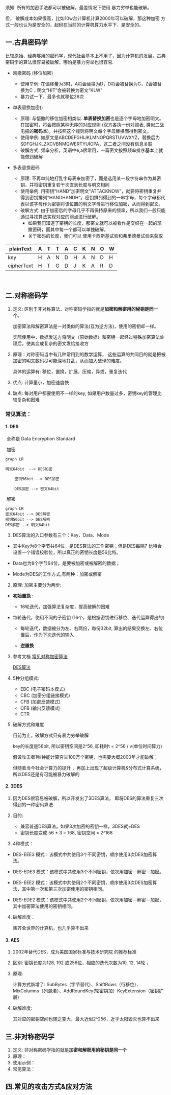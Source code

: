 须知: 所有的加密手法都可以被破解，最差情况下使用 暴力穷举也能破解。

但， 破解成本如果很高，比如10w台计算机计算2000年可以破解，那这种加密 方式一般也认为是安全的，起码在当前的计算机算力水平下，是安全的。

## 一.古典密码学

比较原始、经典够用的密码学，现代社会基本上不用了，因为计算机的发展，古典密码学的算法很容易被破解，哪怕是暴力穷举也很容易.

- 凯撒密码 (移位加密)

  - 使用举例: 在偏移量为3时，A将会替换为D，D将会被替换为G，Z会被替换为C；明文“HIT”会被转换为密文“KLW"
  - 暴力试一下，最多也就移位26次

- 单表替换加密()

  - 原理: 与恺撒的移位加密相类似. **单表替换加密**也是逐个字母地加密明文。在加密时，将会按照某种无序的对应规则 (双方各执一份对照表, 类似二战电报的**密码本**)，并按照这个规则将明文每个字母替换而得到密文。
  - 使用举例: 如原文是ABCDEFGHIJKLMNOPQRSTUVWXYZ，替换后为SDFGHJKLZXCVBNMQWERTYUIOPA，这二者之间没有信息关联
  - 破解方式: 频率分析，英语中e,a很常用，一篇密文按照频率排序基本上就能做到破解

- 多表替换密码

  - 原理: 不再单纯地打乱字母表来加密了，而是选用某一段字符串作为其密钥，并将密钥重复若干次直到长度与明文相同
  - 使用举例: 用密钥“HAND”加密明文"ATTACKNOW"，就要将密钥重复并得到密钥排列"HANDHANDH"。密钥排列得到的一串字母，每个字母都代表以该字母作为密钥将该位置的明文字母进行移位加密，从而得到密文。
  - 破解方式: 由于加密后的字母几乎不再保持原来的频率，所以我们一般只能通过寻找算法实现对应的弱点进行破解。
    - 如果我们知道了密钥的长度，那密文就可以被看作是交织在一起的凯撒密码，而其中每一个都可以单独破解。
    - 关于密码的长度，我们可以 使用卡西斯基试验和弗里德曼试验来获取

| plainText  | A    | T    | T    | A    | C    | K    | N    | O    | W    |
| ---------- | ---- | ---- | ---- | ---- | ---- | ---- | ---- | ---- | ---- |
| key        | H    | A    | N    | D    | H    | A    | N    | D    | H    |
| cipherText | H    | T    | G    | D    | J    | K    | A    | R    | D    |

​    

  

## 二.对称密码学

1. 定义: 区别于非对称算法，对称密码学指的就是**加密和解密用的秘钥是同一个**。

   加密算法和解密算法是一对类似的算法(互为逆方法)，使用的密钥却一样。

   实际使用中，数据发送方将明文（原始数据）和密钥一起经过特殊加密算法处理后，使其变成复杂的密文发给接收方

2. 原理：对称密码当中有几种常用到的数学运算， 这些运算的共同目的就是把被加密的明文数码尽可能深地打乱，从而加大破译的难度。

   具体的运算有: 移位，置换，扩展，压缩，异或，重复迭代

3. 优点: 计算量小，加密速度快

4. 缺点: 每对用户都要使用不一样的key, 如果用户数量过多，密钥key的管理比较复杂和困难

   

### 常见算法：

#### 1. DES 

​	全称是 Data Encryption Standard

​	加密

```mermaid
graph LR

明文64bit  --> DES加密

	密钥56bit --> DES加密

	DES加密 --> 密文64bit
```

​	解密

   ```mermaid
graph LR
密文64bit --> DES解密
密钥56bit --> DES解密
DES解密 --> 明文64bit

   ```




1. DES算法的入口参数有三个：Key、Data、Mode

  - 其中Key为8个字节共64位，是DES算法的工作密钥；但是DES每隔7 比特会设置一个错误校验位，所以真正的密钥长度是56比特。

  - Data也为8个字节64位，是要被加密或被解密的数据；

  - Mode为DES的工作方式,有两种：加密或解密

    

2. 原理:  加密主要分为两步:

  - **初始置换** : 

    - 16轮迭代，加强算法复杂度，提高破解的困难
- 每轮迭代，使用不同的子密钥 (16个，是根据密钥进行移位、迭代运算得出的)
    - 每轮迭代，数据被分为左、右两份，每份32bit, 算出的结果交换左、右位置后，作为下次迭代的输入

  - **逆置换**

3. 参考文档 [常见对称加密算法](https://www.cnblogs.com/Terry-Wu/p/10314315.html)

   [DES算法](https://zhuanlan.zhihu.com/p/136337280)

4. 5种分组模式:

   - EBC (电子密码本模式)
   - CBC (加密分组链接模式)
   - CFB  (加密反馈模式)
   - OFB  (输出反馈模式)
   - CTR

5. 破解方式和难度

   目前为止，破解方式只有暴力穷举破解

   key的长度是56bit, 所以密钥空间是2^56, 即耗时t = 2^56 / v(单位时间算力)

   假设攻击者1秒钟能计算穷举100万个密钥，也需要大概2000年才能破解；

   但随着当今社会计算力的提升 ，再加上出现了超级计算机&分布式计算系统，所以DES还是有可能被暴力破解的

#### 2.  3DES

1. 因为DES很容易被破解，所以开发出了3DES算法， 即将DES的算法重复三次得到的一种密码算法


2. 目的:

   - 兼容普通DES算法，如果3次加密的密钥一样，3DES就=DES
   - 密钥长度变成 56 * 3 = 168, 密钥空间 = 2^168

3. 4种模式：
  - DES-EEE3 模式：该模式中共使用3个不同密钥，顺序使用3次DES加密算法。

  - DES-EDE3 模式：该模式中共使用3个不同密钥，依次用加密—解密—加密。

  - DES-EEE2 模式：该模式中共使用2个不同密钥，顺序使用3次DES加密算法，其中第一次和第三次加密使用的密钥相同。

  - DES-EDE2 模式：该模式中共使用2个不同密钥，依次用加密—解密—加密，其中加密算法使用的密钥相同。

4. 破解难度：

    集齐全世界的计算机，也几乎算不出来

#### 3. AES

 1. 2002年替代DES，成为美国国家标准与技术研究院 的推荐标准

 2. 区别: 密钥长度为128, 192 或256位，相应的迭代次数为10, 12, 14轮 ，

 3. 原理:

    计算方式新增了: SubBytes（字节替代）、ShiftRows（行移位）、MixColumns（列混淆）、AddRoundKey(轮密钥加）KeyExtension（密钥扩展）

 4. 破解难度:

     其对应的密钥空间也随之变大，最大近似2^256，近乎太阳毁灭也算不出来

## 三.非对称密码学

1. 定义: 非对称密码学指的就是**加密和解密用的秘钥是同一个**
2. 原理：
3. 使用示例：
4. 常见算法：

## 四.常见的攻击方式&应对方法

